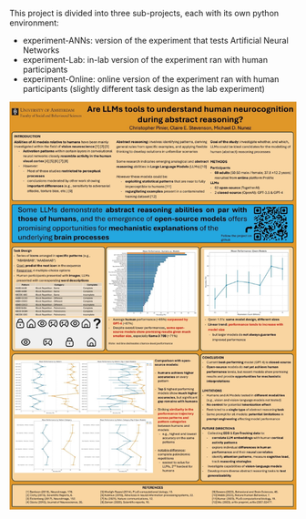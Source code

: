 This project is divided into three sub-projects, each with its own python environment:

- experiment-ANNs: version of the experiment that tests Artificial Neural Networks
- experiment-Lab: in-lab version of the experiment ran with human participants
- experiment-Online: online version of the experiment ran with human participants (slightly different task design as the lab experiment)

![poster](docs/poster.jpg)
